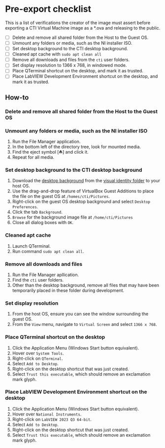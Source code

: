 # Pre-export checklist

This is a list of verifications the creator of the image must assert before exporting a CTI Virtual Machine image as a *.ova and releasing to the public.

- [ ] Delete and remove all shared folder from the Host to the Guest OS.
- [ ] Unmount any folders or media, such as the NI installer ISO.
- [ ] Set desktop background to the CTI desktop background.
- [ ] Cleaned apt cache with ```sudo apt clean all```
- [ ] Remove all downloads and files from the ```cti``` user folders.
- [ ] Set display resolution to 1366 x 768, in windowed mode.
- [ ] Place QTerminal shortcut on the desktop, and mark it as trusted.
- [ ] Place LabVIEW Development Environment shortcut on the desktop, and mark it as trusted.

## How-to

### Delete and remove all shared folder from the Host to the Guest OS

### Unmount any folders or media, such as the NI installer ISO

1. Run the File Manager application.
2. In the bottom left of the directory tree, look for mounted media.
3. Find the eject symbol [⏏️] and click it.
4. Repeat for all media.

### Set desktop background to the CTI desktop background

1. Download the [desktop background](/visual_identity/CTI_desktop.png) from the [visual identity folder](/visual_identity/visual_identity) to your host OS.
2. Use the drag-and-drop feature of VirtualBox Guest Additions to place the file on the guest OS at ```/homes/cti/Pictures```.
3. Right-click on the guest OS desktop background and select ```Desktop Preferences```.
4. Click the tab ```Background```.
5. ```Browse``` for the background image file at ```/home/cti/Pictures```
6. Close all dialog boxes with ```OK```.

### Cleaned apt cache

1. Launch QTerminal.
2. Run command ```sudo apt clean all```.

### Remove all downloads and files

1. Run the File Manager apllication.
2. Find the ```cti``` user folders.
3. Other than the desktop background, remove all files that may have been temporarily placed in these folder during development.

### Set display resolution

1. From the host OS, ensure you can see the window surrounding the guest OS.
2. From the ```View``` menu, navigate to ```Virtual Screen``` and select ```1366 x 768```.

### Place QTerminal shortcut on the desktop

1. Click the Application Menu (Windows Start button equivalent).
2. Hover over ```System Tools```.
3. Right-click on ```QTerminal```.
4. Select ```Add to Desktop```.
5. Right-click on the desktop shortcut that was just created.
6. Select ```Trust this executable```, which should remove an exclamation mark glyph.

### Place LabVIEW Development Environment shortcut on the desktop

1. Click the Application Menu (Windows Start button equivalent).
2. Hover over ```National Instruments```.
3. Right-click on ```LabVIEW 2023 Q3 64-bit```.
4. Select ```Add to Desktop```.
5. Right-click on the desktop shortcut that was just created.
6. Select ```Trust this executable```, which should remove an exclamation mark glyph.
